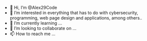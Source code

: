 - 👋 Hi, I’m @Alex29Code
- 👀 I’m interested in everything that has to do with cybersecurity, programming, web page design and applications, among others..
- 🌱 I’m currently learning ...
- 💞️ I’m looking to collaborate on ...
- 📫 How to reach me ...

<!---
Alex29Code/Alex29Code is a ✨ special ✨ repository because its `README.md` (this file) appears on your GitHub profile.
You can click the Preview link to take a look at your changes.
--->
